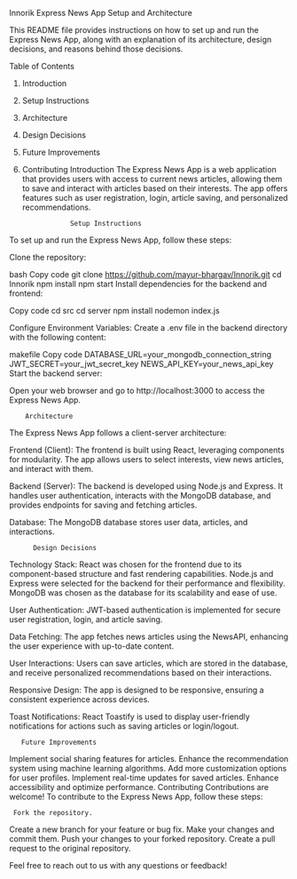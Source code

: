 Innorik Express News App Setup and Architecture

This README file provides instructions on how to set up and run the Express News App, along with an explanation of its architecture, design decisions, and reasons behind those decisions.

Table of Contents
1. Introduction
2. Setup Instructions
3. Architecture
4. Design Decisions
5. Future Improvements
6. Contributing
                 Introduction
The Express News App is a web application that provides users with access to current news articles, allowing them to save and interact with articles based on their interests. The app offers features such as user registration, login, article saving, and personalized recommendations.
 
                   Setup Instructions
To set up and run the Express News App, follow these steps:

Clone the repository:

bash
Copy code
git clone https://github.com/mayur-bhargav/Innorik.git
cd Innorik
npm install
npm start
Install dependencies for the backend and frontend:

Copy code
cd src 
cd server
npm install
nodemon index.js

Configure Environment Variables:
Create a .env file in the backend directory with the following content:

makefile
Copy code
DATABASE_URL=your_mongodb_connection_string
JWT_SECRET=your_jwt_secret_key
NEWS_API_KEY=your_news_api_key
Start the backend server:


Open your web browser and go to http://localhost:3000 to access the Express News App.

        Architecture

The Express News App follows a client-server architecture:

Frontend (Client): The frontend is built using React, leveraging components for modularity. The app allows users to select interests, view news articles, and interact with them.

Backend (Server): The backend is developed using Node.js and Express. It handles user authentication, interacts with the MongoDB database, and provides endpoints for saving and fetching articles.

Database: The MongoDB database stores user data, articles, and interactions.

          Design Decisions
Technology Stack: React was chosen for the frontend due to its component-based structure and fast rendering capabilities. Node.js and Express were selected for the backend for their performance and flexibility. MongoDB was chosen as the database for its scalability and ease of use.

User Authentication: JWT-based authentication is implemented for secure user registration, login, and article saving.

Data Fetching: The app fetches news articles using the NewsAPI, enhancing the user experience with up-to-date content.

User Interactions: Users can save articles, which are stored in the database, and receive personalized recommendations based on their interactions.

Responsive Design: The app is designed to be responsive, ensuring a consistent experience across devices.

Toast Notifications: React Toastify is used to display user-friendly notifications for actions such as saving articles or login/logout.

       Future Improvements
Implement social sharing features for articles.
Enhance the recommendation system using machine learning algorithms.
Add more customization options for user profiles.
Implement real-time updates for saved articles.
Enhance accessibility and optimize performance.
Contributing
Contributions are welcome! To contribute to the Express News App, follow these steps:

     Fork the repository.
Create a new branch for your feature or bug fix.
Make your changes and commit them.
Push your changes to your forked repository.
Create a pull request to the original repository.

Feel free to reach out to us with any questions or feedback!

